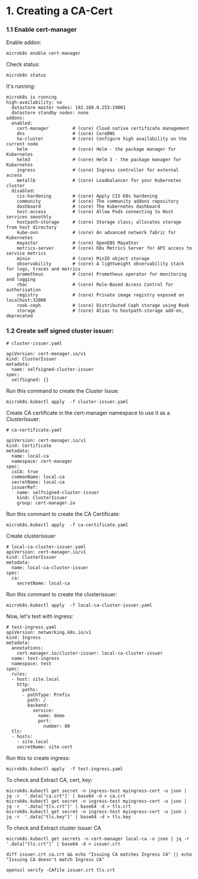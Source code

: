 # 1. Creating a CA-Cert

### 1.1 Enable cert-manager
Enable addon:
```
microk8s enable cert-manager 
```

Check status:

```
microk8s status
```

It's running:



```
microk8s is running
high-availability: no
  datastore master nodes: 192.168.0.253:19001
  datastore standby nodes: none
addons:
  enabled:
    cert-manager         # (core) Cloud native certificate management
    dns                  # (core) CoreDNS
    ha-cluster           # (core) Configure high availability on the current node
    helm                 # (core) Helm - the package manager for Kubernetes
    helm3                # (core) Helm 3 - the package manager for Kubernetes
    ingress              # (core) Ingress controller for external access
    metallb              # (core) Loadbalancer for your Kubernetes cluster
  disabled:
    cis-hardening        # (core) Apply CIS K8s hardening
    community            # (core) The community addons repository
    dashboard            # (core) The Kubernetes dashboard
    host-access          # (core) Allow Pods connecting to Host services smoothly
    hostpath-storage     # (core) Storage class; allocates storage from host directory
    kube-ovn             # (core) An advanced network fabric for Kubernetes
    mayastor             # (core) OpenEBS MayaStor
    metrics-server       # (core) K8s Metrics Server for API access to service metrics
    minio                # (core) MinIO object storage
    observability        # (core) A lightweight observability stack for logs, traces and metrics
    prometheus           # (core) Prometheus operator for monitoring and logging
    rbac                 # (core) Role-Based Access Control for authorisation
    registry             # (core) Private image registry exposed on localhost:32000
    rook-ceph            # (core) Distributed Ceph storage using Rook
    storage              # (core) Alias to hostpath-storage add-on, deprecated
```

### 1.2 Create self signed cluster issuer:

```
# cluster-issuer.yaml

apiVersion: cert-manager.io/v1
kind: ClusterIssuer
metadata:
  name: selfsigned-cluster-issuer
spec:
  selfSigned: {}

```

Run this command to create the Cluster Issue:

```
microk8s.kubectl apply  -f cluster-issuer.yaml 
```

Create CA certificate in the cert-manager namespace to use it as a ClusterIssuer:

```
# ca-certificate.yaml

apiVersion: cert-manager.io/v1
kind: Certificate
metadata:
  name: local-ca
  namespace: cert-manager
spec:
  isCA: true
  commonName: local-ca
  secretName: local-ca
  issuerRef:
    name: selfsigned-cluster-issuer
    kind: ClusterIssuer
    group: cert-manager.io
```

Run this commant to create the CA Certificate:

```
microk8s.kubectl apply  -f ca-certificate.yaml
```

Create clusterissuer

```
# local-ca-cluster-issuer.yaml
apiVersion: cert-manager.io/v1
kind: ClusterIssuer
metadata:
  name: local-ca-cluster-issuer
spec:
  ca:
    secretName: local-ca
```

Run this commant to create the clusterissuer:

```
microk8s.kubectl apply  -f local-ca-cluster-issuer.yaml
```

Now, let's test with ingress:

```
# test-ingress.yaml
apiVersion: networking.k8s.io/v1
kind: Ingress
metadata:
  annotations:
    cert-manager.io/cluster-issuer: local-ca-cluster-issuer
  name: test-ingress
  namespace: test
spec:
  rules:
  - host: site.local
    http:
      paths:
      - pathType: Prefix
        path: /
        backend:
          service:
            name: demo
            port:
              number: 80
  tls:
  - hosts:
    - site.local
    secretName: site-cert
```

Run this to create ingress:
```
microk8s.kubectl apply  -f test-ingress.yaml
```

To check and Extract CA, cert, key:

```
microk8s.kubectl get secret -n ingress-test myingress-cert -o json | jq -r  '.data["ca.crt"]' | base64 -d > ca.crt
microk8s.kubectl get secret -n ingress-test myingress-cert -o json | jq -r  '.data["tls.crt"]' | base64 -d > tls.crt
microk8s.kubectl get secret -n ingress-test myingress-cert -o json | jq -r  '.data["tls.key"]' | base64 -d > tls.key

```

To check and Extract cluster issuer CA

```
microk8s.kubectl get secrets -n cert-manager local-ca -o json | jq -r '.data["tls.crt"]' | base64 -d > issuer.crt

diff issuer.crt ca.crt && echo "Issuing CA matches Ingress CA" || echo "Issuing CA doesn't match Ingress CA"

openssl verify -CAfile issuer.crt tls.crt

```





